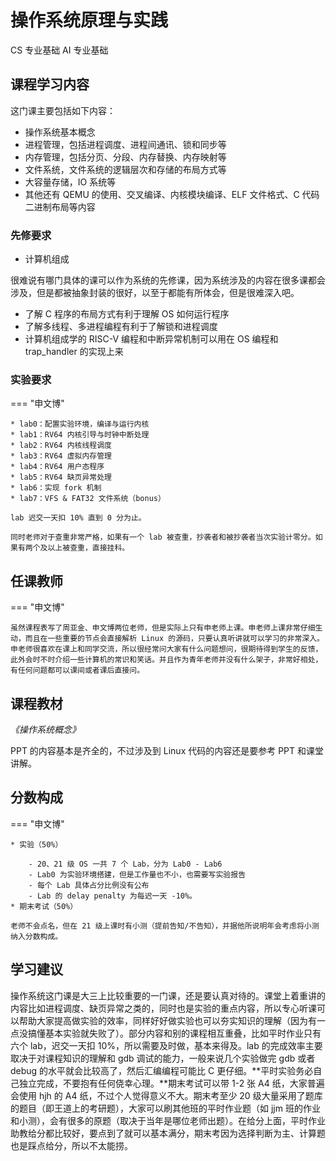 # 操作系统原理与实践
<div class="badges">
<span class="badge cs-badge">CS 专业基础</span>
<span class="badge ai-badge">AI 专业基础</span>
</div>

## 课程学习内容

这门课主要包括如下内容：

* 操作系统基本概念
* 进程管理，包括进程调度、进程间通讯、锁和同步等
* 内存管理，包括分页、分段、内存替换、内存映射等
* 文件系统，文件系统的逻辑层次和存储的布局方式等
* 大容量存储，IO 系统等
* 其他还有 QEMU 的使用、交叉编译、内核模块编译、ELF 文件格式、C 代码二进制布局等内容

### 先修要求

* 计算机组成

很难说有哪门具体的课可以作为系统的先修课，因为系统涉及的内容在很多课都会涉及，但是都被抽象封装的很好，以至于都能有所体会，但是很难深入吧。

- 了解 C 程序的布局方式有利于理解 OS 如何运行程序
- 了解多线程、多进程编程有利于了解锁和进程调度
- 计算机组成学的 RISC-V 编程和中断异常机制可以用在 OS 编程和 trap_handler 的实现上来

### 实验要求

=== "申文博"

    * lab0：配置实验环境，编译与运行内核
    * lab1：RV64 内核引导与时钟中断处理
    * lab2：RV64 内核线程调度
    * lab3：RV64 虚拟内存管理
    * lab4：RV64 用户态程序
    * lab5：RV64 缺页异常处理
    * lab6：实现 fork 机制
    * lab7：VFS & FAT32 文件系统（bonus）

    lab 迟交一天扣 10% 直到 0 分为止。

    同时老师对于查重非常严格，如果有一个 lab 被查重，抄袭者和被抄袭者当次实验计零分。如果有两个及以上被查重，直接挂科。

## 任课教师

=== "申文博"

    虽然课程表写了周亚金、申文博两位老师，但是实际上只有申老师上课。申老师上课非常仔细生动，而且在一些重要的节点会直接解析 Linux 的源码，只要认真听讲就可以学习的非常深入。申老师很喜欢在课上和同学交流，所以很经常问大家有什么问题想问，很期待得到学生的反馈，此外会时不时介绍一些计算机的常识和笑话。并且作为青年老师并没有什么架子，非常好相处，有任何问题都可以课间或者课后直接问。

## 课程教材

*《操作系统概念》*

PPT 的内容基本是齐全的，不过涉及到 Linux 代码的内容还是要参考 PPT 和课堂讲解。

## 分数构成

=== "申文博"

    * 实验（50%）

        - 20、21 级 OS 一共 7 个 Lab，分为 Lab0 - Lab6
        - Lab0 为实验环境搭建，但是工作量也不小，也需要写实验报告
        - 每个 Lab 具体占分比例没有公布
        - Lab 的 delay penalty 为每迟一天 -10%。
    * 期末考试（50%）

    老师不会点名，但在 21 级上课时有小测（提前告知/不告知），并据他所说明年会考虑将小测纳入分数构成。

## 学习建议

操作系统这门课是大三上比较重要的一门课，还是要认真对待的。课堂上着重讲的内容比如进程调度、缺页异常之类的，同时也是实验的重点内容，所以专心听课可以帮助大家提高做实验的效率，同样好好做实验也可以夯实知识的理解（因为有一点没搞懂基本实验就失败了）。部分内容和别的课程相互重叠，比如平时作业只有六个 lab，迟交一天扣 10%，所以需要及时做，基本来得及。lab 的完成效率主要取决于对课程知识的理解和 gdb 调试的能力，一般来说几个实验做完 gdb 或者 debug 的水平就会比较高了，然后汇编编程可能比 C 更仔细。**平时实验务必自己独立完成，不要抱有任何侥幸心理。**期末考试可以带 1-2 张 A4 纸，大家普遍会使用 hjh 的 A4 纸，不过个人觉得意义不大。期末考至少 20 级大量采用了题库的题目（即王道上的考研题），大家可以刷其他班的平时作业题（如 jjm 班的作业和小测），会有很多的原题（取决于当年是哪位老师出题）。在给分上面，平时作业助教给分都比较好，要点到了就可以基本满分，期末考因为选择判断为主、计算题也是踩点给分，所以不太能捞。